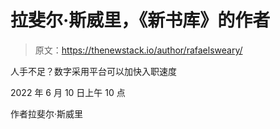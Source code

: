 # 拉斐尔·斯威里，《新书库》的作者

> 原文：<https://thenewstack.io/author/rafaelsweary/>

人手不足？数字采用平台可以加快入职速度

2022 年 6 月 10 日上午 10 点

作者拉斐尔·斯威里